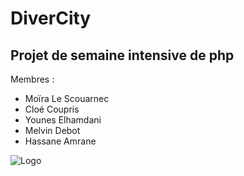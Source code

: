# DiverCity

## Projet de semaine intensive de php

Membres :
- Moïra Le Scouarnec
- Cloé Coupris
- Younes Elhamdani
- Melvin Debot
- Hassane Amrane

![Logo](https://cdn.discordapp.com/attachments/507123772910731267/582502881853308928/unknown.png)
